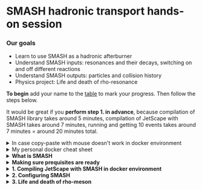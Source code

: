 # SMASH hadronic transport hands-on session

### Our goals
 - Learn to use SMASH as a hadronic afterburner
 - Understand SMASH inputs: resonances and their decays, switching on and off different reactions
 - Understand SMASH outputs: particles and collision history
 - Physics project: Life and death of rho-resonance

**To begin** add your name to the [table](https://docs.google.com/spreadsheets/d/1Q02JeQKvoLgwWFNQ0jBwi3qsyiSrnGOGvQmQRaUTfas/edit?usp=sharing) to mark your progress.
Then follow the steps below.

It would be great if you **perform step 1. in advance**,
because compilation of SMASH library takes around 5 minutes, compilation
of JetScape with SMASH takes around 7 minutes, running and getting 10 events takes
around 7 minutes = around 20 minutes total.

<details><summary> In case copy-paste with mouse doesn't work in docker environment </summary>
<p>
I had this annoying problem that mouse selection, copying, and pasting do not work properly in
the docker terminal. Here is how I solved it:

```bash
  echo "xterm*selectToClipboard: true" > ~/.Xdefaults
```

</p>
</details>

<details><summary> My personal docker cheat sheet </summary>
<p>

I'm not an active docker user, so here I assemble commands that were useful for me:

```bash
  docker container ls -a        # List all containers
  docker system prune           # Remove all the stopped containers
  docker start -ai myJetscape   # Start JETSCAPE docker again after exiting

  # run JETSCAPE container on linux
  docker run -it -v ~/jetscape-docker:/home/jetscape-user --name myJetscape --user $(id -u):$(id -g) jetscape/base:v1.4

  # run JETSCAPE container on MAC
  docker run -it -v ~/jetscape-docker:/home/jetscape-user --name myJetscape jetscape/base:v1.4
```

</p>
</details>


<details><summary><b> What is SMASH </b></summary>
<p>

SMASH is a hadronic transport code. In JETSCAPE it simulates multiple hadron-hadron scatterings
in the final dilute stage of the fireball evolution. Observables affected by the afterburner
are baryon spectra and flow, as well as resonance production.

Look at the visualization at the [official SMASH webpage](https://smash-transport.github.io/).

</p>
</details>



<details><summary><b> Making sure prequisites are ready </b></summary>
<p>

I assume that you have followed the [general school instructions](https://github.com/JETSCAPE/SummerSchool2021/blob/master/README.md)
 and have docker installed. You really need docker to proceed.

Before we begin our session, please make sure all the code packages are already
in the correct place on your computer. You should have a `jetscape-docker`
folder under your home directory. Try to list the folder inside
`jetscape-docker` with the following command,

```bash
ls ~/jetscape-docker
```

You need to make sure the following folders are present,

* JETSCAPE
* SummerSchool2021

Update your Summer School folder

```bash
cd SummerSchool2021
git pull origin master
cd -
```

Try the following command to make sure you are ready

```bash
    docker start -ai myJetscape
```
</p>
</details>

<details><summary><b> 1. Compiling JetScape with SMASH in docker environment </b></summary>
<p>

Go to the docker environment. If you didn't start it yet, start by

```bash
  docker start -ai myJetscape
```

Compiling JetScape with MUSIC + iSS + SMASH:

```bash
cd jetscape-docker/JETSCAPE/external_packages

# Download MUSIC hydrodynamics, iSS particle sampler, EoS tables
./get_music.sh
./get_iSS.sh
./get_freestream-milne.sh
./get_lbtTab.sh

# Downloading SMASH and compiling SMASH as library
# This takes around 5 minutes on laptop
./get_smash.sh

cd jetscape-docker/JETSCAPE/build
cmake .. -DUSE_MUSIC=ON -DUSE_ISS=ON -DUSE_SMASH=ON

# Compiles JetScape+MUSIC+SMASH
# This takes around 7 minutes on laptop
# The number after j means number of cores, adjust according to available computing power
make -j2
```

Let us run JETSCAPE with SMASH

```bash
cd ~/jetscape-docker/JETSCAPE/build

# Creating output directory with this specific name is important, otherwise you get a crash
mkdir smash_output

# The argument is a JetScape configuration file
./runJetscape ../../SummerSchool2021/Jul22_Transport/jetscape_user_AuAu200.xml
```

While the code is running we explore the way SMASH is configured.

</p>
</details>


<details><summary><b> 2. Configuring SMASH </b></summary>
<p>

 Let us have a look at the JetScape configuration file `SummerSchool2021/Jul22_Transport/jetscape_user_AuAu200.xml`:
 <img src="pics/jetscape-config-SMASH.png" alt="1" width="800"/>


 From the JetScape configuration one can only set the end time of the simulation
 and switch off all collisions. Detailed SMASH configuration is in the
 SMASH config files. They are described in detail in [SMASH user guide](http://theory.gsi.de/~smash/userguide/1.8/).
 In this tutorial we look at some of the options.

 Let's look at the SMASH config file `SummerSchool2021/Jul22_Transport/smash_config.yaml`:
 <img src="pics/smash_config.png" alt="1" width="800"/>


 Focusing on the Output section:

  ```yaml
    Output:
        Output_Interval: 1.0
        Particles:
            Format:          ["Oscar2013"]
  ```

  This means that SMASH is going to print out all the particles in
  Oscar2013 format (a simple human readable text), and if it is required to
  print out particles in the middle of the simulation, it will do so every 1.0 fm/c.
  By default SMASH will print out only particles in the end of the simulation.
  To make it actually print out particles every 1 fm/c we need to supply our config with
  an additional `Only_Final: No` option.

  ```yaml
    Output:
        Output_Interval: 1.0
        Particles:
            Format:          ["Oscar2013"]
            Only_Final:      No
  ```

**Check out particles and decaymodes files**
----

In the `SummerSchool2021/Jul22_Transport` folder look at `particles.txt` and `decaymodes.txt`.
The file `particles.txt` is the list of all hadrons used in the simulations:
 <img src="pics/particles.png" alt="1" width="800"/>

The file `decaymodes.txt` is the list of resonance decaymodes.
 <img src="pics/decaymodes.png" alt="1" width="800"/>

Both files can be edited without recompiling the code. This
is a useful opportunity when you, for example, study resonance production
and want to vary branching ratios into of decays into this resonance, or
of decays of the resonance.


**Let's look at the results of our simulations**
----

  The SMASH output is in the `smash_output` folder.
  If you followed previous instructions and the luck is on your side then there are 4 files in the folder:
  ```
  particles_binary.bin
  collisions_binary.bin
  particle_lists.oscar
  full_event_history.oscar
  ```

  The files (`particles_binary.bin` and `particle_lists.oscar`) as well as
  (`collisions_binary.bin` and `full_event_history.oscar`) contain the same information, but
  in different formats. Oscar files are human-readable and bin files are binary. SMASH can also
  generate outputs in ROOT, vtk, hepmc formats.
  Let's look at the contents of particle_lists.oscar, you should see something like this:

  ```bash
   #!OSCAR2013 particle_lists t x y z mass p0 px py pz pdg ID charge
   # Units: fm fm fm fm GeV GeV GeV GeV GeV none none e
   # SMASH-1.8
   # event 1 out 470
   200 -106.204 58.1653 -14.4014 0.938 1.26645138 -0.746754441 0.397353787 -0.092319454 2112 2364 0
   200 104.02 39.1754 98.0998 0.938 1.4867404 0.782602686 0.334508298 0.778582208 2212 907 1
   200 15.7665 -21.8512 -137.847 0.938 1.34280422 0.101448745 -0.118439561 -0.948134694 2212 2344 1
   ...
  ```

  In principle you can analyse these results using your favourite way to write scripts.
  In the [2020 SMASH tutorial](https://github.com/JETSCAPE/SummerSchool2020/tree/master/SMASH_session)
  I suggested a quick and easy way to use ROOT output for analysis.
  In this tutorial, I would like to take advantage of the SMASH analysis suite, that reads in binary output.
  Original [SMASH analysis suite](https://github.com/smash-transport/smash-analysis) is in python2,
  so I had to update scripts to python3 and put them into the `SummerSchool2021/Jul22_Transport` folder
  to be compatible with docker environment.

</p>
</details>



<details><summary><b> 3. Life and death of rho-meson </b></summary>
<p>

Some questions to explore:
----

1. What reactions create and destroy ρ⁰ in SMASH? Which of these reactions are more important and which less?
2. Are the producing and destroying reactions in equilibrium or not?
3. How many of ρ⁰ resonances sampled from hydro end up in the detector?
4. When and where are the detectable ρ⁰ typically born? typically decay?
5. How many ρ⁰ get excited to higher mass resonances, which decay into something else?
6. How important is regeneration (π⁺π⁻ -> ρ⁰) for the detected ρ⁰ yield
7. How important are 2 ↔ 2 reactions compared to 1 ↔ 2 for ρ⁰ production?
8. Your own research question, please suggest them in the chat

Analyzing the output of SMASH
----

```bash
TRANSPORT_WORKSHOP_FOLDER="~/SummerSchool2021/Jul22_Transport/"
RESULTS_FOLDER="./results/"
mkdir -p $RESULTS_FOLDER

# Test that scripts read the binary fine
python $TRANSPORT_WORKSHOP_FOLDER/quick_read.py smash_output/collisions_binary.bin

# Run reaction counter
python ${TRANSPORT_WORKSHOP_FOLDER}/count_reactions.py --production ρ⁰ \
       ${RESULTS_FOLDER}/reaction_rates_output_midrapidity.txt \
       ${RESULTS_FOLDER}/production_output_midrapidity.txt \
       "π⁺,π⁻:ρ⁰|π⁺,ρ⁰:a₁(1260)⁺|π⁻,ρ⁰:a₁(1260)⁻|π⁰,ρ⁰:h₁(1170)|π⁰,ρ⁰:ω" \
       1.0  ${TRANSPORT_WORKSHOP_FOLDER}/dummy_config.yaml \
       ./smash_output/collisions_binary.bin

# Count multiplicity versus time
python ${TRANSPORT_WORKSHOP_FOLDER}/multiplicity_vs_time.py \
       ${RESULTS_FOLDER}/multiplicity_vs_time_midrapidity.txt \
       "π⁺,π⁻,p,ρ⁰" \
       ${TRANSPORT_WORKSHOP_FOLDER}/dummy_config.yaml \
       ./smash_output/particles_binary.bin

# Analyze collision graph: record destiny of resonances and find detectable one
cd $RESULTS_FOLDER
python ${TRANSPORT_WORKSHOP_FOLDER}/collision_graph_analysis.py \
       ./smash_output/collisions_binary.bin
```

These analyzed results are collected in one folder. Select one question
above and answer it using them. You might need to slightly modify the analysis scripts.
As an example of interesting physics information obtained from this analysis
let me show the "destiny" plot of rho0 resonances:

**Outside of docker environment** run this plotting script

```bash
cd ~/jetscape-docker/JETSCAPE/build
python3 ../../SummerSchool2021/Jul22_Transport/la_destiny_sankey.py ./results/destiny_matrix.txt
```

What are the conclusions from this plot?
What questions were you able/not able to answer? Why?

</p>
</details>
